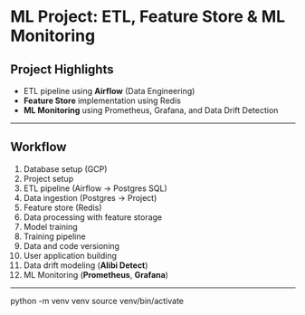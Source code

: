 # ML Project: ETL, Feature Store & ML Monitoring

## Project Highlights
- ETL pipeline using **Airflow** (Data Engineering)
- **Feature Store** implementation using Redis
- **ML Monitoring** using Prometheus, Grafana, and Data Drift Detection

---

## Workflow
1. Database setup (GCP)
2. Project setup
3. ETL pipeline (Airflow → Postgres SQL)
4. Data ingestion (Postgres → Project)
5. Feature store (Redis)
6. Data processing with feature storage
7. Model training
8. Training pipeline
9. Data and code versioning
10. User application building
11. Data drift modeling (**Alibi Detect**)
12. ML Monitoring (**Prometheus**, **Grafana**)

---
python -m venv venv
source venv/bin/activate
